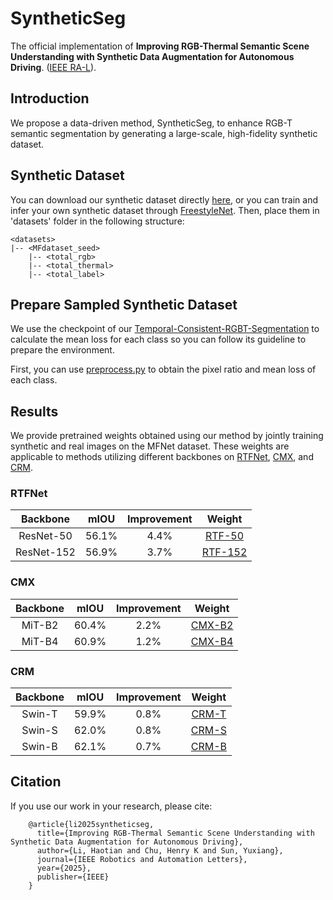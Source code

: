 # SyntheticSeg
The official implementation of **Improving RGB-Thermal Semantic Scene Understanding with Synthetic Data Augmentation for Autonomous Driving**. ([IEEE RA-L](https://ieeexplore.ieee.org/document/10910182)).

## Introduction
We propose a data-driven method, SyntheticSeg, to enhance RGB-T semantic segmentation by generating a large-scale, high-fidelity synthetic dataset.

## Synthetic Dataset
You can download our synthetic dataset directly [here](http://labsun.mne.cityu.edu.hk/downloads/), or you can train and infer your own synthetic dataset through [FreestyleNet](https://github.com/essunny310/FreestyleNet).
Then, place them in 'datasets' folder in the following structure:

```shell
<datasets>
|-- <MFdataset_seed>
    |-- <total_rgb>
    |-- <total_thermal>
    |-- <total_label>
```

## Prepare Sampled Synthetic Dataset
We use the checkpoint of our [Temporal-Consistent-RGBT-Segmentation](https://github.com/lab-sun/Temporal-Consistent-RGBT-Segmentation) to calculate the mean loss for each class so you can follow its guideline to prepare the environment.

First, you can use [preprocess.py](./preprocess.py) to obtain the pixel ratio and mean loss of each class.

## Results
We provide pretrained weights obtained using our method by jointly training synthetic and real images on the MFNet dataset. These weights are applicable to methods utilizing different backbones on [RTFNet](https://github.com/yuxiangsun/RTFNet), [CMX](https://github.com/huaaaliu/RGBX_Semantic_Segmentation), and [CRM](https://github.com/UkcheolShin/CRM_RGBTSeg).

### RTFNet
| Backbone | mIOU | Improvement | Weight |
|:---:|:---:|:---:|:---:|
| ResNet-50 | 56.1% | 4.4% | [RTF-50](https://drive.google.com/file/d/1YBqEch0ofjymC_SN7HVIr6zNcfSYugso/view?usp=drive_link) |
| ResNet-152 | 56.9% | 3.7% | [RTF-152](https://drive.google.com/file/d/1sQDAxNSWD9h22xDcxFqh750-xBQjZ4_o/view?usp=drive_link) |

### CMX
| Backbone | mIOU | Improvement | Weight |
|:---:|:---:|:---:|:---:|
| MiT-B2 | 60.4% | 2.2% | [CMX-B2](https://drive.google.com/file/d/15TBB1EcMxCG5MqmZ8-H9LGmdY0LZdo97/view?usp=drive_link) |
| MiT-B4 | 60.9% | 1.2% | [CMX-B4](https://drive.google.com/file/d/1NrvYwmstv_zHOiAx4MQvDUFcm_aS3Gjs/view?usp=drive_link) |

### CRM
| Backbone | mIOU | Improvement | Weight |
|:---:|:---:|:---:|:---:|
| Swin-T | 59.9% | 0.8% | [CRM-T](https://drive.google.com/file/d/1l7AZNK15bVyI0uLqwL41Cv4jBk40iFAp/view?usp=drive_link) |
| Swin-S | 62.0% | 0.8% | [CRM-S](https://drive.google.com/file/d/1JulSZmgM_pHLoLriemx4YagXL2H0jAps/view?usp=drive_link) |
| Swin-B | 62.1% | 0.7% | [CRM-B](https://drive.google.com/file/d/1f1uwYDHAe9EfoWu3DRQ0iIcdDUINorub/view?usp=drive_link) |

## Citation
If you use our work in your research, please cite:

```    
    @article{li2025syntheticseg,
      title={Improving RGB-Thermal Semantic Scene Understanding with Synthetic Data Augmentation for Autonomous Driving},
      author={Li, Haotian and Chu, Henry K and Sun, Yuxiang},
      journal={IEEE Robotics and Automation Letters},
      year={2025},
      publisher={IEEE}
    }
```
